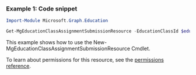 ### Example 1: Code snippet

```powershellImport-Module Microsoft.Graph.Education

Get-MgEducationClassAssignmentSubmissionResource -EducationClassId $educationClassId -EducationAssignmentId $educationAssignmentId -EducationSubmissionId $educationSubmissionId
```
This example shows how to use the New-MgEducationClassAssignmentSubmissionResource Cmdlet.
To learn about permissions for this resource, see the [permissions reference](/graph/permissions-reference).

